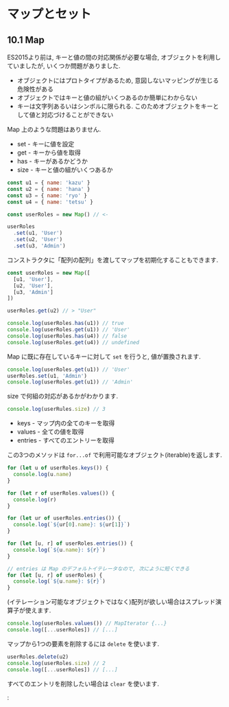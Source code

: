 # マップとセット

## 10.1 Map
ES2015より前は, キーと値の間の対応関係が必要な場合, オブジェクトを利用していましたが,
いくつか問題がありました.

- オブジェクトにはプロトタイプがあるため, 意図しないマッピングが生じる危険性がある
- オブジェクトではキーと値の組がいくつあるのか簡単にわからない
- キーは文字列あるいはシンボルに限られる. このためオブジェクトをキーとして値と対応づけることができない

Map 上のような問題はありません.

- set - キーに値を設定
- get - キーから値を取得
- has - キーがあるかどうか
- size - キーと値の組がいくつあるか

```js
const u1 = { name: 'kazu' }
const u2 = { name: 'hana' }
const u3 = { name: 'ryo' }
const u4 = { name: 'tetsu' }

const userRoles = new Map() // <-

userRoles
  .set(u1, 'User')
  .set(u2, 'User')
  .set(u3, 'Admin')
```

コンストラクタに「配列の配列」を渡してマップを初期化することもできます.

```js
const userRoles = new Map([
  [u1, 'User'],
  [u2, 'User'],
  [u3, 'Admin']
])
```

```js
userRoles.get(u2) // > "User"
```

```js
console.log(userRoles.has(u1)) // true
console.log(userRoles.get(u1)) // 'User'
console.log(userRoles.has(u4)) // false
console.log(userRoles.get(u4)) // undefined
```

Map に既に存在しているキーに対して `set` を行うと, 値が置換されます.

```js
console.log(userRoles.get(u1)) // 'User'
userRoles.set(u1, 'Admin')
console.log(userRoles.get(u1)) // 'Admin'
```

size で何組の対応があるかがわかります.

```js
console.log(userRules.size) // 3
```

- keys - マップ内の全てのキーを取得
- values - 全ての値を取得
- entries - すべてのエントリーを取得

この3つのメソッドは `for...of` で利用可能なオブジェクト(iterable)を返します.

```js
for (let u of userRoles.keys()) {
  console.log(u.name)
}

for (let r of userRoles.values()) {
  console.log(r)
}

for (let ur of userRoles.entries()) {
  console.log(`${ur[0].name}: ${ur[1]}`)
}

for (let [u, r] of userRoles.entries()) {
  console.log(`${u.name}: ${r}`)
}

// entries は Map のデフォルトイテレータなので, 次にように短くできる
for (let [u, r] of userRoles) {
  console.log(`${u.name}: ${r}`)
}
```

(イテレーション可能なオブジェクトではなく)配列が欲しい場合はスプレッド演算子が使えます.

```js
console.log(userRoles.values()) // MapIterator {...}
console.log([...userRoles]) // [...]
```

マップから1つの要素を削除するには `delete` を使います.

```js
userRoles.delete(u2)
console.log(userRoles.size) // 2
console.log([...userRoles]) // [...]
```

すべてのエントリを削除したい場合は `clear` を使います.

:
